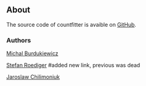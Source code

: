 ## About  

The source code of countfitter is avaible on [GitHub](https://github.com/michbur/countfitter).

### Authors

[Michal Burdukiewicz](https://github.com/michbur)  

[Stefan Roediger](https://www.researchgate.net/profile/Stefan_Roediger)  #added new link, previous was dead

[Jaroslaw Chilimoniuk](https://www.researchgate.net/profile/Jaroslaw_Chilimoniuk)  
